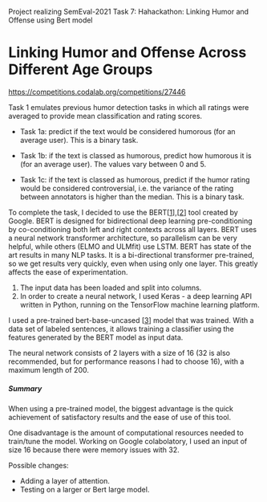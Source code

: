 Project realizing SemEval-2021 Task 7: Hahackathon: Linking Humor and Offense using Bert model

# Linking Humor and Offense Across Different Age Groups

https://competitions.codalab.org/competitions/27446

Task 1 emulates previous humor detection tasks in which all ratings were averaged to provide mean classification and rating scores. 

-	Task 1a: predict if the text would be considered humorous (for an average user). This is a binary task.

-	Task 1b: if the text is classed as humorous, predict how humorous it is (for an average user). The values vary between 0 and 5.

-	Task 1c: if the text is classed as humorous, predict if the humor rating would be considered controversial, i.e. the variance of the rating between annotators is higher than the median. This is a binary task.


To complete the task, I decided to use the BERT[[1](https://arxiv.org/pdf/1810.04805.pdf)],[[2](https://github.com/google-research/bert)] tool created by Google. BERT is designed for bidirectional deep learning pre-conditioning by co-conditioning both left and right contexts across all layers. BERT uses a neural network transformer architecture, so parallelism can be very helpful, while others (ELMO and ULMfit) use LSTM. BERT has state of the art results in many NLP tasks. It is a bi-directional transformer pre-trained, so we get results very quickly, even when using only one layer. This greatly affects the ease of experimentation.
1. The input data has been loaded and split into columns.
2. In order to create a neural network, I used Keras - a deep learning API written in Python, running on the TensorFlow machine learning platform.

I used a pre-trained bert-base-uncased [[3](https://huggingface.co/bert-base-uncased)] model that was trained. With a data set of labeled sentences, it allows training a classifier using the features generated by the BERT model as input data.

The neural network consists of 2 layers with a size of 16 (32 is also recommended, but for performance reasons I had to choose 16), with a maximum length of 200.

##### Summary
When using a pre-trained model, the biggest advantage is the quick achievement of satisfactory results and the ease of use of this tool.

One disadvantage is the amount of computational resources needed to train/tune the model. Working on Google colabolatory, I used an input of size 16 because there were memory issues with 32.

Possible changes:
- Adding a layer of attention.
- Testing on a larger or Bert large model.
